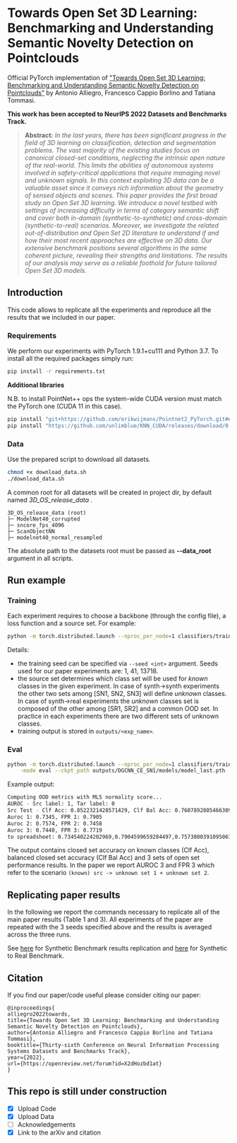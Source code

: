 # Towards Open Set 3D Learning: Benchmarking and Understanding Semantic Novelty Detection on Pointclouds
Official PyTorch implementation of ["Towards Open Set 3D Learning: Benchmarking and Understanding Semantic Novelty Detection on Pointclouds"](https://openreview.net/pdf?id=X2dHozbd1at) by Antonio Alliegro, Francesco Cappio Borlino and Tatiana Tommasi.

**This work has been accepted to NeurIPS 2022 Datasets and Benchmarks Track.**

> **Abstract:** *In the last years, there has been significant progress in the field of 3D learning on classification, detection and segmentation problems. The vast majority of the existing studies focus on canonical closed-set conditions, neglecting the intrinsic open nature of the real-world. This limits the abilities of autonomous systems involved in safety-critical applications that require managing novel and unknown signals. In this context exploiting 3D data can be a valuable asset since it conveys rich information about the geometry of sensed objects and scenes. This paper provides the first broad study on Open Set 3D learning. We introduce a novel testbed with settings of increasing difficulty in terms of category semantic shift and cover both in-domain (synthetic-to-synthetic) and cross-domain (synthetic-to-real) scenarios. Moreover, we investigate the related out-of-distribution and Open Set 2D literature to understand if and how their most recent approaches are effective on 3D data. Our extensive benchmark positions several algorithms in the same coherent picture, revealing their strengths and limitations. The results of our analysis may serve as a reliable foothold for future tailored Open Set 3D models.*

## Introduction

This code allows to replicate all the experiments and reproduce all the results that we included in
our paper.

### Requirements
We perform our experiments with PyTorch 1.9.1+cu111 and Python 3.7. To install all the required packages simply run:

```bash
pip install -r requirements.txt
```

**Additional libraries** 

N.B. to install PointNet++ ops the system-wide CUDA version must match the PyTorch one (CUDA 11 in this case).

```bash
pip install "git+https://github.com/erikwijmans/Pointnet2_PyTorch.git#egg=pointnet2_ops&subdirectory=pointnet2_ops_lib"
pip install "https://github.com/unlimblue/KNN_CUDA/releases/download/0.2/KNN_CUDA-0.2-py3-none-any.whl"
```

### Data
Use the prepared script to download all datasets. 

```bash
chmod +x download_data.sh
./download_data.sh
```

A common root for all datasets will be created in project dir, by default named *3D_OS_release_data* .
```
3D_OS_release_data (root)
├─ ModelNet40_corrupted
├─ sncore_fps_4096
├─ ScanObjectNN
├─ modelnet40_normal_resampled
```

The absolute path to the datasets root must be passed as **--data_root** argument in all scripts.


## Run example

### Training

Each experiment requires to choose a backbone (through the config file), a loss function and a source set. For example: 

```bash
python -m torch.distributed.launch --nproc_per_node=1 classifiers/trainer_ddp_cla.py --config cfgs/dgcnn-cla.yaml --exp_name DGCNN_CE_SN1 --src SN1 --loss CE 
```

Details: 

 - the training seed can be specified via `--seed <int>` argument. Seeds used for our paper experiments
   are: 1, 41, 13718. 
 - the source set determines which class set will be used for *known* classes in the given experiment. In case of synth->synth experiments the other two sets 
   among [SN1, SN2, SN3] will define *unknown* classes. In case of synth->real experiments the
   *unknown* classes set is composed of the other among [SR1, SR2] and a common OOD set. In practice
   in each experiments there are two different sets of unknown classes.
 - training output is stored in `outputs/<exp_name>`. 

### Eval 

```bash
python -m torch.distributed.launch --nproc_per_node=1 classifiers/trainer_ddp_cla.py --config cfgs/dgcnn-cla.yaml --exp_name DGCNN_CE_SN1 --src SN1 --loss CE \
    -mode eval --ckpt_path outputs/DGCNN_CE_SN1/models/model_last.pth
```

Example output:
```bash
Computing OOD metrics with MLS normality score...
AUROC - Src label: 1, Tar label: 0
Src Test - Clf Acc: 0.8522321428571429, Clf Bal Acc: 0.7607892805466309
Auroc 1: 0.7345, FPR 1: 0.7905
Auroc 2: 0.7574, FPR 2: 0.7458
Auroc 3: 0.7440, FPR 3: 0.7719
to spreadsheet: 0.734540224202969,0.7904599659284497,0.7573800391095067,0.7457882069795427,0.7440065016031351,0.7719451371571072
```

The output contains closed set accuracy on known classes (Clf Acc), balanced closed set accuracy
(Clf Bal Acc) and 3 sets of open set performance results. In the paper we report AUROC 3 and FPR 3
which refer to the scenario `(known) src -> unknown set 1 + unknown set 2`.

## Replicating paper results

In the following we report the commands necessary to replicate all of the main paper results (Table
1 and 3). All experiments of the paper are repeated with the 3 seeds specified above and the results
is averaged across the three runs.

See [here](docs/paper_results_synth.md) for Synthetic Benchmark results replication and [here](docs/paper_results_real.md) for Synthetic to Real Benchmark. 

## Citation 

If you find our paper/code useful please consider citing our paper: 

```
@inproceedings{
alliegro2022towards,
title={Towards Open Set 3D Learning: Benchmarking and Understanding Semantic Novelty Detection on Pointclouds},
author={Antonio Alliegro and Francesco Cappio Borlino and Tatiana Tommasi},
booktitle={Thirty-sixth Conference on Neural Information Processing Systems Datasets and Benchmarks Track},
year={2022},
url={https://openreview.net/forum?id=X2dHozbd1at}
}
```


## This repo is still under construction
- [x] Upload Code
- [x] Upload Data
- [ ] Acknowledgements
- [x] Link to the arXiv and citation
